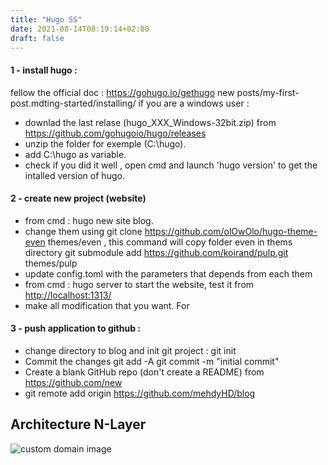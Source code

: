 ```yaml
---
title: "Hugo SS"
date: 2021-08-14T00:19:14+02:00
draft: false
---
```


#### 1 - install hugo :

fellow the official doc : https://gohugo.io/gethugo new posts/my-first-post.mdting-started/installing/
if you are a windows user :

- downlad the last relase (hugo_XXX_Windows-32bit.zip) from <https://github.com/gohugoio/hugo/releases>
- unzip the folder for exemple (C:\hugo).
- add C:\hugo as variable.
- check if you did it well , open cmd and launch 'hugo version' to get the intalled version of hugo.

#### 2 - create new project (website)

- from cmd : hugo new site blog.
- change them using git clone <https://github.com/olOwOlo/hugo-theme-even> themes/even , this command will copy folder even in thems directory git submodule add https://github.com/koirand/pulp.git themes/pulp
- update config.toml with the parameters that depends from each them
- from cmd : hugo server to start the website, test it from <http://localhost:1313/>
- make all modification that you want. For

#### 3 - push application to github :

- change directory to blog and init git project : git init
- Commit the changes git add -A git commit -m "initial commit"
- Create a blank GitHub repo (don't create a README) from <https://github.com/new>
- git remote add origin <https://github.com/mehdyHD/blog>

## Architecture N-Layer

![custom domain image](/images/hugo-ss/custom-dns.jpg)
